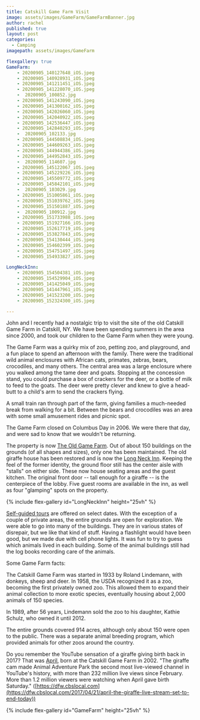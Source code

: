 ```yaml
---
title: Catskill Game Farm Visit
image: assets/images/GameFarm/GameFarmBanner.jpg
author: rachel
published: true
layout: post
categories:
  - Camping
imagepath: assets/images/GameFarm

flexgallery: true
GameFarm: 
    - 20200905_140127648_iOS.jpeg
    - 20200905_140928931_iOS.jpeg
    - 20200905_141211451_iOS.jpeg
    - 20200905_141228070_iOS.jpeg
    -  20200905_100852.jpg
    - 20200905_141243090_iOS.jpeg
    - 20200905_141300162_iOS.jpeg
    - 20200905_142026060_iOS.jpeg
    - 20200905_142040922_iOS.jpeg
    - 20200905_142536447_iOS.jpeg
    - 20200905_142840293_iOS.jpeg
    -  20200905_102133.jpg
    - 20200905_144508834_iOS.jpeg
    - 20200905_144609263_iOS.jpeg
    - 20200905_144944386_iOS.jpeg
    - 20200905_144952843_iOS.jpeg
    -  20200905_114607.jpg
    - 20200905_145122067_iOS.jpeg
    - 20200905_145229226_iOS.jpeg
    - 20200905_145509772_iOS.jpeg
    - 20200905_145842101_iOS.jpeg
    -  20200905_103029.jpg
    - 20200905_151005861_iOS.jpeg
    - 20200905_151039762_iOS.jpeg
    - 20200905_151501887_iOS.jpeg
    -  20200905_100912.jpg
    - 20200905_151733988_iOS.jpeg
    - 20200905_151927166_iOS.jpeg
    - 20200905_152617719_iOS.jpeg
    - 20200905_153827843_iOS.jpeg
    - 20200905_154130444_iOS.jpeg
    - 20200905_154602399_iOS.jpeg
    - 20200905_154751497_iOS.jpeg
    - 20200905_154933827_iOS.jpeg

LongNeckInn:
    - 20200905_154504381_iOS.jpeg
    - 20200905_154529904_iOS.jpeg
    - 20200905_141425049_iOS.jpeg
    - 20200905_141447961_iOS.jpeg
    - 20200905_141523200_iOS.jpeg 
    - 20200905_152324300_iOS.jpeg

---
```



John and I recently had a nostalgic trip to visit the site of the old
Catskill Game Farm in Catskill, NY. We have been spending summers in the
area since 2000, and took our children to the Game Farm when they were
young.

    
The Game Farm was a quirky mix of zoo, petting zoo, and playground, and
a fun place to spend an afternoon with the family. There were the
traditional wild animal enclosures with African cats, primates, zebras,
bears, crocodiles, and many others. The central area was a large
enclosure where you walked among the tame deer and goats. Stopping at
the concession stand, you could purchase a box of crackers for the deer,
or a bottle of milk to feed to the goats. The deer were pretty clever
and knew to give a head-butt to a child's arm to send the crackers
flying.

A small train ran through part of the farm, giving families a
much-needed break from walking for a bit. Between the bears and
crocodiles was an area with some small amusement rides and picnic spot.

The Game Farm closed on Columbus Day in 2006. We were there that day,
and were sad to know that we wouldn't be returning.

The property is now [The Old Game Farm](http://www.theoldgamefarm.com/).
Out of about 150 buildings on the grounds (of all shapes and sizes),
only one has been maintained. The old giraffe house has been restored
and is now the [Long Neck Inn](https://www.thelongneckinn.net/). Keeping
the feel of the former identity, the ground floor still has the center
aisle with "stalls" on either side. These now house seating areas and
the guest kitchen. The original front door -- tall enough for a giraffe
-- is the centerpiece of the lobby. Five guest rooms are available in
the inn, as well as four "glamping" spots on the property.

{% include flex-gallery id="LongNeckInn" height="25vh" %}

[Self-guided tours](http://www.theoldgamefarm.com/visit#onyourown) are
offered on select dates. With the exception of a couple of private
areas, the entire grounds are open for exploration. We were able to go
into many of the buildings. They are in various states of disrepair, but
we like that kind of stuff. Having a flashlight would have been good,
but we made due with cell phone lights. It was fun to try to guess which
animals lived in each building. Some of the animal buildings still had
the log books recording care of the animals.

Some Game Farm facts:

The Catskill Game Farm was started in 1933 by Roland Lindemann, with
donkeys, sheep and deer. In 1958, the USDA recognized it as a zoo,
becoming the first privately owned zoo. This allowed them to expand
their animal collection to more exotic species, eventually housing about
2,000 animals of 150 species.

In 1989, after 56 years, Lindemann sold the zoo to his daughter, Kathie
Schulz, who owned it until 2012.

The entire grounds covered 914 acres, although only about 150 were open
to the public. There was a separate animal breeding program, which
provided animals for other zoos around the country.

Do you remember the YouTube sensation of a giraffe giving birth back in
2017? That was [April](http://www.theoldgamefarm.com/april), born at the
Catskill Game Farm in 2002. "The giraffe cam made Animal Adventure Park
the second most live-viewed channel in YouTube's history, with more than
232 million live views since February. More than 1.2 million viewers
were watching when April gave birth Saturday."
([https://dfw.cbslocal.com](https://dfw.cbslocal.com/2017/04/21/april-the-giraffe-live-stream-set-to-end-today))

{% include flex-gallery id="GameFarm" height="25vh" %}
